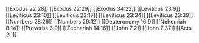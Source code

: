 [[Exodus 22:28]]
[[Exodus 22:29]]
[[Exodus 34:22]]
[[Leviticus 23:9]]
[[Leviticus 23:10]]
[[Leviticus 23:17]]
[[Leviticus 23:34]]
[[Leviticus 23:39]]
[[Numbers 28:26]]
[[Numbers 29:12]]
[[Deuteronomy 16:9]]
[[Nehemiah 8:14]]
[[Proverbs 3:9]]
[[Zechariah 14:16]]
[[John 7:2]]
[[John 7:37]]
[[Acts 2:1]]
